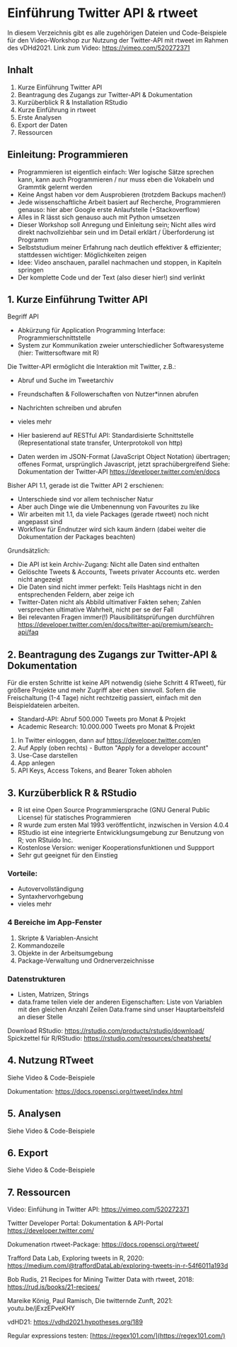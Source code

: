 # Einführung Twitter API & rtweet
In diesem Verzeichnis gibt es alle zugehörigen Dateien und Code-Beispiele für den Video-Workshop zur Nutzung der Twitter-API mit rtweet im Rahmen des vDHd2021.
Link zum Video: https://vimeo.com/520272371

## Inhalt
1. Kurze Einführung Twitter API
2. Beantragung des Zugangs zur Twitter-API & Dokumentation
3. Kurzüberblick R & Installation RStudio
4. Kurze Einführung in rtweet
5. Erste Analysen
6. Export der Daten
7. Ressourcen

## Einleitung: Programmieren
* Programmieren ist eigentlich einfach: Wer logische Sätze sprechen kann, kann auch Programmieren / nur muss eben die Vokabeln und Grammtik gelernt werden
* Keine Angst haben vor dem Ausprobieren (trotzdem Backups machen!)
* Jede wissenschaftliche Arbeit basiert auf Recherche, Programmieren genauso: hier aber Google erste Anlaufstelle (+Stackoverflow)
* Alles in R lässt sich genauso auch mit Python umsetzen
* Dieser Workshop soll Anregung und Einleitung sein; Nicht alles wird direkt nachvollziehbar sein und im Detail erklärt / Überforderung ist Programm
* Selbststudium meiner Erfahrung nach deutlich effektiver & effizienter; stattdessen wichtiger: Möglichkeiten zeigen
* Idee: Video anschauen, parallel nachmachen und stoppen, in Kapiteln springen
* Der komplette Code und der Text (also dieser hier!) sind verlinkt

## 1. Kurze Einführung Twitter API
Begriff API 
* Abkürzung für Application Programming Interface: Programmierschnittstelle 
* System zur Kommunikation zweier unterschiedlicher Softwaresysteme (hier: Twittersoftware mit R)

Die Twitter-API ermöglicht die Interaktion mit Twitter, z.B.:
* Abruf und Suche im Tweetarchiv
* Freundschaften & Followerschaften von Nutzer*innen abrufen
* Nachrichten schreiben und abrufen
* vieles mehr

* Hier basierend auf  RESTful API: Standardisierte Schnittstelle (Representational state transfer, Unterprotokoll von http)
* Daten werden im JSON-Format (JavaScript Object Notation) übertragen; offenes Format, ursprünglich Javascript, jetzt sprachübergreifend
Siehe: Dokumentation der Twitter-API https://developer.twitter.com/en/docs

Bisher API 1.1, gerade ist die Twitter API 2 erschienen:
* Unterschiede sind vor allem technischer Natur
* Aber auch Dinge wie die Umbenennung von Favourites zu like
* Wir arbeiten mit 1.1, da viele Packages (gerade rtweet) noch nicht angepasst sind
* Workflow für Endnutzer wird sich kaum ändern (dabei weiter die Dokumentation der Packages beachten)

Grundsätzlich:
* Die API ist kein Archiv-Zugang: Nicht alle Daten sind enthalten
* Gelöschte Tweets & Accounts, Tweets privater Accounts etc. werden nicht angezeigt
* Die Daten sind nicht immer perfekt: Teils Hashtags nicht in den entsprechenden Feldern, aber zeige ich
* Twitter-Daten nicht als Abbild ultimativer Fakten sehen; Zahlen versprechen ultimative Wahrheit, nicht per se der Fall
* Bei relevanten Fragen immer(!) Plausibilitätsprüfungen durchführen
https://developer.twitter.com/en/docs/twitter-api/premium/search-api/faq

## 2. Beantragung des Zugangs zur Twitter-API & Dokumentation
Für die ersten Schritte ist keine API notwendig (siehe Schritt 4 RTweet), für größere Projekte und mehr Zugriff aber eben sinnvoll.
Sofern die Freischaltung (1-4 Tage) nicht rechtzeitig passiert, einfach mit den Beispieldateien arbeiten.
* Standard-API: Abruf 500.000 Tweets pro Monat & Projekt
* Academic Research: 10.000.000 Tweets pro Monat & Projekt

1. In Twitter einloggen, dann auf https://developer.twitter.com/en
2. Auf Apply (oben rechts) - Button "Apply for a developer account"
3. Use-Case darstellen
4. App anlegen
5. API Keys, Access Tokens, and Bearer Token abholen

## 3. Kurzüberblick R & RStudio
* R ist eine Open Source Programmiersprache (GNU General Public License) für statisches Programmieren
* R wurde zum ersten Mal 1993 veröffentlicht, inzwischen in Version 4.0.4
* RStudio ist eine integrierte Entwicklungsumgebung zur Benutzung von R; von RStuido Inc.
* Kostenlose Version: weniger Kooperationsfunktionen und Suppport
* Sehr gut geeignet für den Einstieg

### Vorteile:
* Autovervollständigung
* Syntaxhervorhgebung
* vieles mehr

### 4 Bereiche im App-Fenster
1. Skripte & Variablen-Ansicht
2. Kommandozeile
3. Objekte in der Arbeitsumgebung
4. Package-Verwaltung und Ordnerverzeichnisse

### Datenstrukturen
* Listen, Matrizen, Strings
* data.frame teilen viele der anderen Eigenschaften: Liste von Variablen mit den gleichen Anzahl Zeilen
Data.frame sind unser Hauptarbeitsfeld an dieser Stelle

Download RStudio: https://rstudio.com/products/rstudio/download/
Spickzettel für R/RStudio: https://rstudio.com/resources/cheatsheets/

## 4. Nutzung RTweet
Siehe Video & Code-Beispiele

Dokumentation: https://docs.ropensci.org/rtweet/index.html

## 5. Analysen
Siehe Video & Code-Beispiele
 
## 6. Export
Siehe Video & Code-Beispiele

## 7. Ressourcen
Video: Einfühung in Twitter API:
https://vimeo.com/520272371

Twitter Developer Portal: Dokumentation & API-Portal
https://developer.twitter.com/

Dokumenation rtweet-Package:
https://docs.ropensci.org/rtweet/

Trafford Data Lab, Exploring tweets in R, 2020:
https://medium.com/@traffordDataLab/exploring-tweets-in-r-54f6011a193d

Bob Rudis, 21 Recipes for Mining Twitter Data with rtweet, 2018:
https://rud.is/books/21-recipes/

Mareike König, Paul Ramisch, Die twitternde Zunft, 2021:
youtu.be/jExzEPveKHY

vdHD21:
https://vdhd2021.hypotheses.org/189

Regular expressions testen: [https://regex101.com/](https://regex101.com/)
